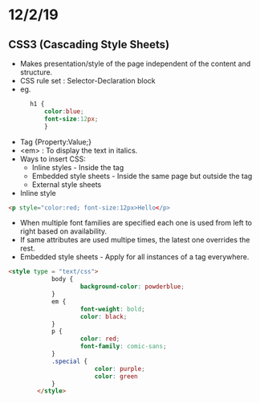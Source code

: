 # 12/2/19
## CSS3 (Cascading Style Sheets)
* Makes presentation/style of the page independent of the content and structure.
* CSS rule set : Selector-Declaration block
* eg. 
```css
      h1 {
          color:blue; 
          font-size:12px;
          }
```
* Tag {Property:Value;}
* \<em> : To display the text in italics.
* Ways to insert CSS:
  * Inline styles - Inside the tag
  * Embedded style sheets - Inside the same page but outside the tag
  * External style sheets
* Inline style
```html
<p style="color:red; font-size:12px>Hello</p>
```

* When multiple font families are specified each one is used from left to right based on availability.
* If same attributes are used multipe times, the latest one overrides the rest.
* Embedded style sheets - Apply for all instances of a tag everywhere.
```html
<style type = "text/css">
			body {
					background-color: powderblue;
			}
			em {
					font-weight: bold;
					color: black;
			}
			p {
					color: red; 
					font-family: comic-sans;
			}
			.special {
						color: purple;
						color: green
			}
		</style>
```

